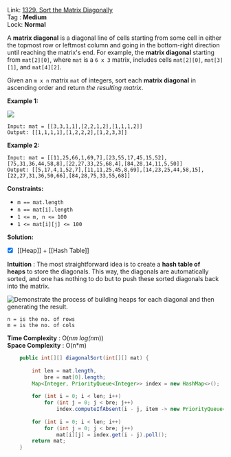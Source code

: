 Link: [1329. Sort the Matrix Diagonally](https://leetcode.com/problems/sort-the-matrix-diagonally/) <br>
Tag : **Medium**<br>
Lock: **Normal**

A **matrix diagonal** is a diagonal line of cells starting from some cell in either the topmost row or leftmost column and going in the bottom-right direction until reaching the matrix's end. For example, the **matrix diagonal** starting from `mat[2][0]`, where `mat` is a `6 x 3` matrix, includes cells `mat[2][0]`, `mat[3][1]`, and `mat[4][2]`.

Given an `m x n` matrix `mat` of integers, sort each **matrix diagonal** in ascending order and return _the resulting matrix_.

**Example 1:**

![](https://assets.leetcode.com/uploads/2020/01/21/1482_example_1_2.png)
```
Input: mat = [[3,3,1,1],[2,2,1,2],[1,1,1,2]]
Output: [[1,1,1,1],[1,2,2,2],[1,2,3,3]]
```

**Example 2:**
```
Input: mat = [[11,25,66,1,69,7],[23,55,17,45,15,52],[75,31,36,44,58,8],[22,27,33,25,68,4],[84,28,14,11,5,50]]
Output: [[5,17,4,1,52,7],[11,11,25,45,8,69],[14,23,25,44,58,15],[22,27,31,36,50,66],[84,28,75,33,55,68]]
```

**Constraints:**
-   `m == mat.length`
-   `n == mat[i].length`
-   `1 <= m, n <= 100`
-   `1 <= mat[i][j] <= 100`

**Solution:**
- [x] [[Heap]] + [[Hash Table]]

**Intuition** :
The most straightforward idea is to create a **hash table of heaps** to store the diagonals. This way, the diagonals are automatically sorted, and one has nothing to do but to push these sorted diagonals back into the matrix.

![Demonstrate the process of building heaps for each diagonal and then generating the result.](https://leetcode.com/problems/sort-the-matrix-diagonally/Figures/1329/hashmap.png)

```
n = is the no. of rows
m = is the no. of cols
```
**Time Complexity** : O(n*m log(n*m))<br>
**Space Complexity** : O(n*m)

```java
    public int[][] diagonalSort(int[][] mat) {
        
        int len = mat.length,
            bre = mat[0].length;
        Map<Integer, PriorityQueue<Integer>> index = new HashMap<>();
        
        for (int i = 0; i < len; i++)
            for (int j = 0; j < bre; j++)
                index.computeIfAbsent(i - j, item -> new PriorityQueue<>()).add(mat[i][j]);
        
        for (int i = 0; i < len; i++)
            for (int j = 0; j < bre; j++)
                mat[i][j] = index.get(i - j).poll();
        return mat;
    }
```
